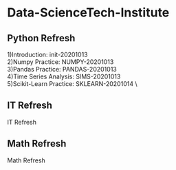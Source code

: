 # Data-ScienceTech-Institute

## Python Refresh
1)Introduction: init-20201013 \
2)Numpy Practice: NUMPY-20201013 \
3)Pandas Practice: PANDAS-20201013 \
4)Time Series Analysis: SIMS-20201013 \
5)Scikit-Learn Practice: SKLEARN-20201014 \

## IT Refresh
IT Refresh 

## Math Refresh
Math Refresh

